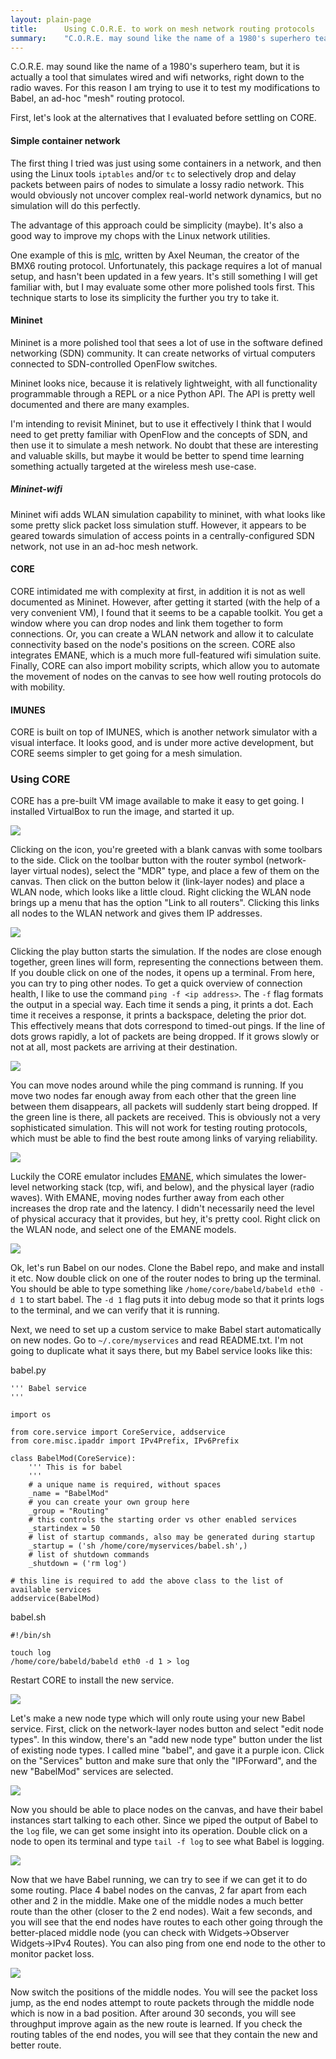 ```yaml
---
layout: plain-page
title:      Using C.O.R.E. to work on mesh network routing protocols
summary:    "C.O.R.E. may sound like the name of a 1980's superhero team, but it is actually a tool that simulates wired and wifi networks, right down to the radio waves. For this reason I am using it to test my modifications to Babel, an ad-hoc 'mesh' routing protocol."
---
```


C.O.R.E. may sound like the name of a 1980's superhero team, but it is actually a tool that simulates wired and wifi networks, right down to the radio waves. For this reason I am trying to use it to test my modifications to Babel, an ad-hoc "mesh" routing protocol.

First, let's look at the alternatives that I evaluated before settling on CORE.

#### Simple container network
The first thing I tried was just using some containers in a network, and then using the Linux tools `iptables` and/or `tc` to selectively drop and delay packets between pairs of nodes to simulate a lossy radio network. This would obviously not uncover complex real-world network dynamics, but no simulation will do this perfectly.

The advantage of this approach could be simplicity (maybe). It's also a good way to improve my chops with the Linux network utilities.

One example of this is [mlc](https://github.com/axn/mlc), written by Axel Neuman, the creator of the BMX6 routing protocol. Unfortunately, this package requires a lot of manual setup, and hasn't been updated in a few years. It's still something I will get familiar with, but I may evaluate some other more polished tools first. This technique starts to lose its simplicity the further you try to take it.

#### Mininet
Mininet is a more polished tool that sees a lot of use in the software defined networking (SDN) community. It can create networks of virtual computers connected to SDN-controlled OpenFlow switches.

Mininet looks nice, because it is relatively lightweight, with all functionality programmable through a REPL or a nice Python API. The API is pretty well documented and there are many examples.

I'm intending to revisit Mininet, but to use it effectively I think that I would need to get pretty familiar with OpenFlow and the concepts of SDN, and then use it to simulate a mesh network. No doubt that these are interesting and valuable skills, but maybe it would be better to spend time learning something actually targeted at the wireless mesh use-case.

##### Mininet-wifi
Mininet wifi adds WLAN simulation capability to mininet, with what looks like some pretty slick packet loss simulation stuff. However, it appears to be geared towards simulation of access points in a centrally-configured SDN network, not use in an ad-hoc mesh network.

#### CORE
CORE intimidated me with complexity at first, in addition it is not as well documented as Mininet. However, after getting it started (with the help of a very convenient VM), I found that it seems to be a capable toolkit. You get a window where you can drop nodes and link them together to form connections. Or, you can create a WLAN network and allow it to calculate connectivity based on the node's positions on the screen. CORE also integrates EMANE, which is a much more full-featured wifi simulation suite. Finally, CORE can also import mobility scripts, which allow you to automate the movement of nodes on the canvas to see how well routing protocols do with mobility.

#### IMUNES
CORE is built on top of IMUNES, which is another network simulator with a visual interface. It looks good, and is under more active development, but CORE seems simpler to get going for a mesh simulation.

### Using CORE
CORE has a pre-built VM image available to make it easy to get going. I installed VirtualBox to run the image, and started it up. 

![](/images/hello_boeing.png)

Clicking on the icon, you're greeted with a blank canvas with some toolbars to the side. Click on the toolbar button with the router symbol (network-layer virtual nodes), select the "MDR" type, and place a few of them on the canvas. Then click on the button below it (link-layer nodes) and place a WLAN node, which looks like a little cloud. Right clicking the WLAN node brings up a menu that has the option "Link to all routers". Clicking this links all nodes to the WLAN network and gives them IP addresses.

![](/images/wlan_setup.png)

Clicking the play button starts the simulation. If the nodes are close enough together, green lines will form, representing the connections between them. If you double click on one of the nodes, it opens up a terminal. From here, you can try to ping other nodes. To get a quick overview of connection health, I like to use the command `ping -f <ip address>`. The `-f` flag formats the output in a special way. Each time it sends a ping, it prints a dot. Each time it receives a response, it prints a backspace, deleting the prior dot. This effectively means that dots correspond to timed-out pings. If the line of dots grows rapidly, a lot of packets are being dropped. If it grows slowly or not at all, most packets are arriving at their destination.

![](/images/pinging.png)

You can move nodes around while the ping command is running. If you move two nodes far enough away from each other that the green line between them disappears, all packets will suddenly start being dropped. If the green line is there, all packets are received. This is obviously not a very sophisticated simulation. This will not work for testing routing protocols, which must be able to find the best route among links of varying reliability.

![](/images/hello_emane.png)

Luckily the CORE emulator includes [EMANE](http://www.nrl.navy.mil/itd/ncs/products/emane), which simulates the lower-level networking stack (tcp, wifi, and below), and the physical layer (radio waves). With EMANE, moving nodes further away from each other increases the drop rate and the latency. I didn't necessarily need the level of physical accuracy that it provides, but hey, it's pretty cool. Right click on the WLAN node, and select one of the EMANE models.

![](/images/running_babel.png)

Ok, let's run Babel on our nodes. Clone the Babel repo, and make and install it etc. Now double click on one of the router nodes to bring up the terminal. You should be able to type something like `/home/core/babeld/babeld eth0 -d 1` to start babel. The `-d 1` flag puts it into debug mode so that it prints logs to the terminal, and we can verify that it is running. 

Next, we need to set up a custom service to make Babel start automatically on new nodes. Go to `~/.core/myservices` and read README.txt. I'm not going to duplicate what it says there, but my Babel service looks like this:

babel.py

    ''' Babel service
    '''

    import os

    from core.service import CoreService, addservice
    from core.misc.ipaddr import IPv4Prefix, IPv6Prefix

    class BabelMod(CoreService):
        ''' This is for babel
        '''
        # a unique name is required, without spaces
        _name = "BabelMod"
        # you can create your own group here
        _group = "Routing"
        # this controls the starting order vs other enabled services
        _startindex = 50
        # list of startup commands, also may be generated during startup
        _startup = ('sh /home/core/myservices/babel.sh',)
        # list of shutdown commands
        _shutdown = ('rm log')

    # this line is required to add the above class to the list of available services
    addservice(BabelMod)


babel.sh

    #!/bin/sh

    touch log
    /home/core/babeld/babeld eth0 -d 1 > log


Restart CORE to install the new service.

![](/images/new_node_type.png)

Let's make a new node type which will only route using your new Babel service. First, click on the network-layer nodes button and select "edit node types". In this window, there's an "add new node type" button under the list of existing node types. I called mine "babel", and gave it a purple icon. Click on the "Services" button and make sure that only the "IPForward", and the new "BabelMod" services are selected.

![](/images/default_services.png)

Now you should be able to place nodes on the canvas, and have their babel instances start talking to each other. Since we piped the output of Babel to the `log` file, we can get some insight into its operation. Double click on a node to open its terminal and type `tail -f log` to see what Babel is logging.

![](/images/babel_running.png)

Now that we have Babel running, we can try to see if we can get it to do some routing. Place 4 babel nodes on the canvas, 2 far apart from each other and 2 in the middle. Make one of the middle nodes a much better route than the other (closer to the 2 end nodes). Wait a few seconds, and you will see that the end nodes have routes to each other going through the better-placed middle node (you can check with Widgets->Observer Widgets->IPv4 Routes). You can also ping from one end node to the other to monitor packet loss.

![](/images/babel_routing.png)

Now switch the positions of the middle nodes. You will see the packet loss jump, as the end nodes attempt to route packets through the middle node which is now in a bad position. After around 30 seconds, you will see throughput improve again as the new route is learned. If you check the routing tables of the end nodes, you will see that they contain the new and better route.